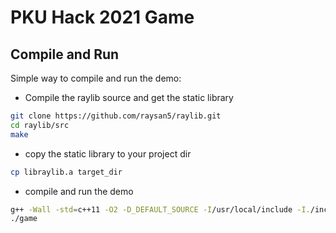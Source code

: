 # PKU Hack 2021 Game
## Compile and Run
Simple way to compile and run the demo:
- Compile the raylib source and get the static library
```bash
git clone https://github.com/raysan5/raylib.git
cd raylib/src
make
```
- copy the static library to your project dir
```bash
cp libraylib.a target_dir
```
- compile and run the demo
```bash
g++ -Wall -std=c++11 -O2 -D_DEFAULT_SOURCE -I/usr/local/include -I./include -framework CoreVideo -framework IOKit -framework Cocoa -framework GLUT -framework OpenGL libraylib.a demo/physics.cc -o game
./game
```